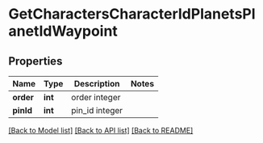 # GetCharactersCharacterIdPlanetsPlanetIdWaypoint

## Properties
Name | Type | Description | Notes
------------ | ------------- | ------------- | -------------
**order** | **int** | order integer | 
**pinId** | **int** | pin_id integer | 

[[Back to Model list]](../README.md#documentation-for-models) [[Back to API list]](../README.md#documentation-for-api-endpoints) [[Back to README]](../README.md)


